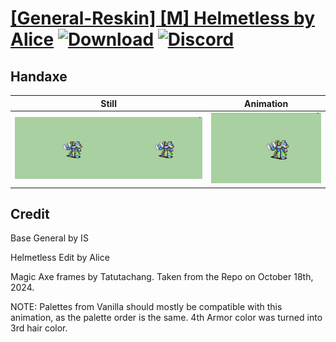 # [\[General-Reskin\] \[M\] Helmetless by Alice](./) [![Download](https://img.shields.io/badge/Download--red?style=social&logo=github)](https://minhaskamal.github.io/DownGit/#/home?url=https://github.com/Klokinator/FE-Repo/tree/main/Battle%20Animations%2FInfantry%20-%20Knights%2C%20Generals%2C%20Armors%2F%5BGeneral-Reskin%5D%20%5BM%5D%20Helmetless%20by%20Alice%2F4.%20Handaxe) [![Discord](https://img.shields.io/badge/Discord--blue?style=social&logo=discord)](https://discord.gg/C7VNGnyTPA)

## Handaxe

| Still | Animation |
| :---: | :-------: |
| ![Handaxe still](./Handaxe_000.png) | ![Handaxe](./Handaxe.gif) |

## Credit

Base General by IS

Helmetless Edit by Alice

Magic Axe frames by Tatutachang. Taken from the Repo on October 18th, 2024.

NOTE: Palettes from Vanilla should mostly be compatible with this animation, as the palette order is the same. 4th Armor color was turned into 3rd hair color.
